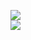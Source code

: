 [![](https://img.shields.io/badge/Made%20With-Github%20Spray-lightgrey.svg?style=for-the-badge&logo=github)](https://github.com/Annihil/github-spray#18233)  
[![](https://i.imgur.com/2DrTn0Z.gif)](https://github.com/Annihil/github-spray)